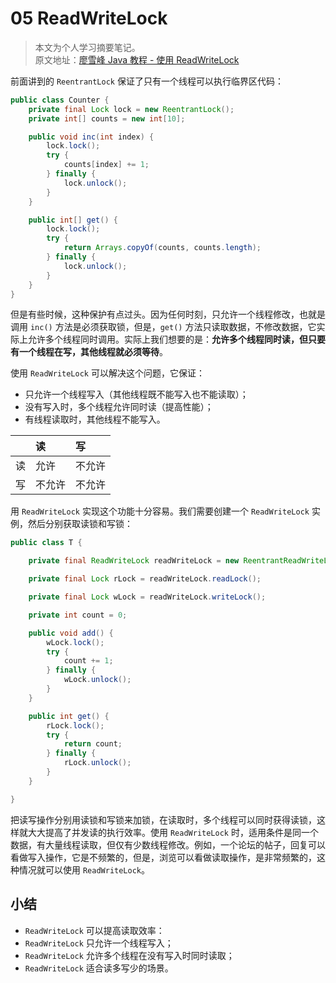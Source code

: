 # 05 ReadWriteLock

> 本文为个人学习摘要笔记。  
> 原文地址：[廖雪峰 Java 教程 - 使用 ReadWriteLock](https://www.liaoxuefeng.com/wiki/1252599548343744/1306581002092578)

前面讲到的 `ReentrantLock` 保证了只有一个线程可以执行临界区代码：

```java
public class Counter {
    private final Lock lock = new ReentrantLock();
    private int[] counts = new int[10];

    public void inc(int index) {
        lock.lock();
        try {
            counts[index] += 1;
        } finally {
            lock.unlock();
        }
    }

    public int[] get() {
        lock.lock();
        try {
            return Arrays.copyOf(counts, counts.length);
        } finally {
            lock.unlock();
        }
    }
}
```

但是有些时候，这种保护有点过头。因为任何时刻，只允许一个线程修改，也就是调用 `inc()` 方法是必须获取锁，但是，`get()` 方法只读取数据，不修改数据，它实际上允许多个线程同时调用。实际上我们想要的是：**允许多个线程同时读，但只要有一个线程在写，其他线程就必须等待**。

使用 `ReadWriteLock` 可以解决这个问题，它保证：

* 只允许一个线程写入（其他线程既不能写入也不能读取）；
* 没有写入时，多个线程允许同时读（提高性能）；
* 有线程读取时，其他线程不能写入。

|  | 读 | 写 |
| :--- | :--- | :--- |
| 读 | 允许 | 不允许 |
| 写 | 不允许 | 不允许 |

用 `ReadWriteLock` 实现这个功能十分容易。我们需要创建一个 `ReadWriteLock` 实例，然后分别获取读锁和写锁：

```java
public class T {

    private final ReadWriteLock readWriteLock = new ReentrantReadWriteLock();

    private final Lock rLock = readWriteLock.readLock();

    private final Lock wLock = readWriteLock.writeLock();

    private int count = 0;

    public void add() {
        wLock.lock();
        try {
            count += 1;
        } finally {
            wLock.unlock();
        }
    }

    public int get() {
        rLock.lock();
        try {
            return count;
        } finally {
            rLock.unlock();
        }
    }

}
```

把读写操作分别用读锁和写锁来加锁，在读取时，多个线程可以同时获得读锁，这样就大大提高了并发读的执行效率。使用 `ReadWriteLock` 时，适用条件是同一个数据，有大量线程读取，但仅有少数线程修改。例如，一个论坛的帖子，回复可以看做写入操作，它是不频繁的，但是，浏览可以看做读取操作，是非常频繁的，这种情况就可以使用 `ReadWriteLock`。

## 小结

* `ReadWriteLock` 可以提高读取效率：
* `ReadWriteLock` 只允许一个线程写入；
* `ReadWriteLock` 允许多个线程在没有写入时同时读取；
* `ReadWriteLock` 适合读多写少的场景。

